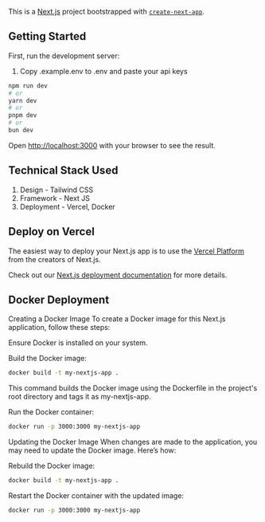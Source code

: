This is a [Next.js](https://nextjs.org/) project bootstrapped with [`create-next-app`](https://github.com/vercel/next.js/tree/canary/packages/create-next-app).

## Getting Started

First, run the development server:

1. Copy .example.env to .env and paste your api keys

```bash
npm run dev
# or
yarn dev
# or
pnpm dev
# or
bun dev
```

Open [http://localhost:3000](http://localhost:3000) with your browser to see the result.


## Technical Stack Used

1. Design - Tailwind CSS 
2. Framework - Next JS
3. Deployment - Vercel, Docker

## Deploy on Vercel

The easiest way to deploy your Next.js app is to use the [Vercel Platform](https://vercel.com/new?utm_medium=default-template&filter=next.js&utm_source=create-next-app&utm_campaign=create-next-app-readme) from the creators of Next.js.

Check out our [Next.js deployment documentation](https://nextjs.org/docs/deployment) for more details.

## Docker Deployment

Creating a Docker Image
To create a Docker image for this Next.js application, follow these steps:

Ensure Docker is installed on your system.

Build the Docker image:

```bash
docker build -t my-nextjs-app .
```

This command builds the Docker image using the Dockerfile in the project's root directory and tags it as my-nextjs-app.

Run the Docker container:

```bash
docker run -p 3000:3000 my-nextjs-app
```

Updating the Docker Image
When changes are made to the application, you may need to update the Docker image. Here’s how:

Rebuild the Docker image:

```bash
docker build -t my-nextjs-app .
```

Restart the Docker container with the updated image:

```bash
docker run -p 3000:3000 my-nextjs-app
```
